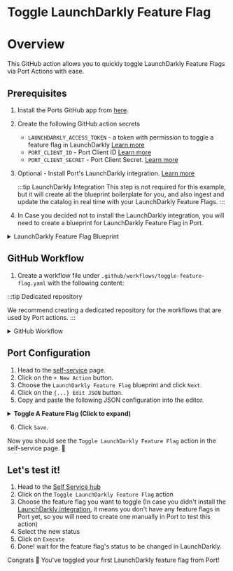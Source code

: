 # Toggle LaunchDarkly Feature Flag

# Overview

This GitHub action allows you to quickly toggle LaunchDarkly Feature Flags via Port Actions with ease.

## Prerequisites

1. Install the Ports GitHub app from [here](https://github.com/apps/getport-io/installations/new).

2. Create the following GitHub action secrets
    - `LAUNCHDARKLY_ACCESS_TOKEN` - a token with permission to toggle a feature flag in LaunchDarkly [Learn more](https://docs.launchdarkly.com/home/account-security/api-access-tokens)
    - `PORT_CLIENT_ID` - Port Client ID [Learn more](https://docs.getport.io/build-your-software-catalog/sync-data-to-catalog/api/#get-api-token)
    - `PORT_CLIENT_SECRET` - Port Client Secret. [Learn more](https://docs.getport.io/build-your-software-catalog/sync-data-to-catalog/api/#get-api-token) 

3. Optional - Install Port's LaunchDarkly integration. [Learn more](https://docs.getport.io/build-your-software-catalog/sync-data-to-catalog/feature%20management/launchdarkly)

	:::tip LaunchDarkly Integration
	This step is not required for this example, but it will create all the blueprint boilerplate for you, and also ingest and update the catalog in real time with your LaunchDarkly Feature Flags.
	:::

4. In Case you decided not to install the LaunchDarkly integration, you will need to create a blueprint for LaunchDarkly Feature Flag in Port.

<details>
<summary>LaunchDarkly Feature Flag Blueprint</summary>
	
```json showLineNumbers

{
    "identifier": "launchDarklyFeatureFlag",
    "description": "This blueprint represents a feature flag in LaunchDarkly.",
    "title": "LaunchDarkly Feature Flag",
    "icon": "Launchdarkly",
    "schema": {
      "properties": {
        "kind": {
          "type": "string",
          "title": "Flag Kind",
          "description": "The type of the feature flag (e.g., boolean)."
        },
        "description": {
          "type": "string",
          "title": "Description",
          "description": "A description of what the flag controls."
        },
        "creationDate": {
          "type": "string",
          "format": "date-time",
          "title": "Creation Date",
          "description": "The date and time when the flag was created."
        },
        "clientSideAvailability": {
          "type": "object",
          "title": "Client-Side Availability",
          "description": "Availability of the flag for client-side applications."
        },
        "temporary": {
          "type": "boolean",
          "title": "Temporary Flag",
          "description": "Indicates if the flag is temporary."
        },
        "tags": {
          "type": "array",
          "title": "Tags",
          "description": "Tags associated with the feature flag."
        },
        "maintainer": {
          "type": "string",
          "title": "Maintainer",
          "description": "Email address of the maintainer of the flag."
        },
        "customProperties": {
          "type": "object",
          "title": "Custom Properties",
          "description": "Custom properties associated with the flag."
        },
        "archived": {
          "type": "boolean",
          "title": "Archived",
          "description": "Indicates if the flag is archived."
        },
        "deprecated": {
          "type": "boolean",
          "title": "Deprecated",
          "description": "Indicates if the flag is deprecated."
        },
        "variations": {
          "type": "array",
          "title": "Variations",
          "description": "An array of possible variations for the flag"
        }
      },
      "required": []
    },
    "mirrorProperties": {},
    "calculationProperties": {},
    "aggregationProperties": {},
    "relations": {
      "environments": {
        "title": "Environments",
        "target": "launchDarklyEnvironment",
        "required": false,
        "many": true
      }
    }
  }
  ```
</details>


## GitHub Workflow

1. Create a workflow file under `.github/workflows/toggle-feature-flag.yaml` with the following content:

:::tip Dedicated repository

We recommend creating a dedicated repository for the workflows that are used by Port actions.
:::

<details>
<summary>GitHub Workflow</summary>

```yaml showLineNumbers title="toggle-feature-flag.yaml"

name: Toggle LaunchDarkly Feature Flag

on:
  workflow_dispatch:
    inputs:
      feature_flag_key:
        description: 'LaunchDarkly Feature Flag Key'
        required: true
        type: string
      project_key:
        description: 'LaunchDarkly Project Key'
        required: true
        type: string
      environment_key:
        description: 'LaunchDarkly Environment Key where the flag exists'
        required: true
        type: string
      flag_state:
        description: 'Desired state of the feature flag (true for enabled, false for disabled)'
        required: true
        type: boolean
      port_payload:
        description: "Port's payload, including details for who triggered the action and general context"
        required: true
        type: string

jobs:
  toggle-feature-flag:
    runs-on: ubuntu-latest
    steps:
      - name: Log Before Toggling
        uses: port-labs/port-github-action@v1
        with:
          clientId: ${{ secrets.PORT_CLIENT_ID }}
          clientSecret: ${{ secrets.PORT_CLIENT_SECRET }}
          baseUrl: https://api.getport.io
          operation: PATCH_RUN
          runId: ${{fromJson(github.event.inputs.port_payload).context.runId}}
          logMessage: "Attempting to toggle feature flag '${{ github.event.inputs.feature_flag_key }}' in '${{ github.event.inputs.environment_key }}' environment to ${{ github.event.inputs.flag_state }}."

      - name: Toggle Feature Flag in LaunchDarkly
        id: "toggle_feature_flag"
        uses: fjogeleit/http-request-action@v1
        with:
          url: 'https://app.launchdarkly.com/api/v2/flags/${{ github.event.inputs.project_key }}/${{ github.event.inputs.feature_flag_key }}'
          method: 'PATCH'
          customHeaders: '{"Authorization": "${{ secrets.LAUNCHDARKLY_ACCESS_TOKEN }}", "Content-Type": "application/json"}'
          data: >-
            [{
              "op": "replace",
              "path": "/environments/${{ github.event.inputs.environment_key }}/on",
              "value": ${{ github.event.inputs.flag_state }}
            }]

      - name: Convert CreationDate to date-time format
        id: format_date
        run: |
          timestamp="${{ fromJson(steps.toggle_feature_flag.outputs.response).creationDate }}"
          epoch_seconds=$(($timestamp / 1000))
          formatted_date=$(date -u -d "@${epoch_seconds}" +"%Y-%m-%dT%H:%M:%SZ")
          echo "creationDate=${formatted_date}" >> $GITHUB_OUTPUT
          echo "creationDate=${formatted_date}"
          
      - name: Log Before Upserting Entity
        uses: port-labs/port-github-action@v1
        with:
          clientId: ${{ secrets.PORT_CLIENT_ID }}
          clientSecret: ${{ secrets.PORT_CLIENT_SECRET }}
          baseUrl: https://api.getport.io
          operation: PATCH_RUN
          runId: ${{fromJson(github.event.inputs.port_payload).context.runId}}
          logMessage: "Moving on to upsert updates to Port"
          
      - name: UPSERT Entity
        uses: port-labs/port-github-action@v1
        with:
          identifier: "${{ fromJson(steps.toggle_feature_flag.outputs.response).key }}"
          title: "${{ fromJson(steps.toggle_feature_flag.outputs.response).description }}"
          blueprint: "launchDarklyFeatureFlag"
          properties: |-
            {
              "kind": "${{ fromJson(steps.toggle_feature_flag.outputs.response).kind }}",
              "description": "${{ fromJson(steps.toggle_feature_flag.outputs.response).description }}",
              "creationDate": "${{ steps.format_date.outputs.creationDate }}",
              "includeInSnippet": ${{ fromJson(steps.toggle_feature_flag.outputs.response).includeInSnippet }},
              "clientSideAvailability": ${{ toJson(fromJson(steps.toggle_feature_flag.outputs.response).clientSideAvailability) }},
              "temporary": ${{ fromJson(steps.toggle_feature_flag.outputs.response).temporary }},
              "tags": ${{ toJson(fromJson(steps.toggle_feature_flag.outputs.response).tags) }},
              "maintainer": ${{ toJson(fromJson(steps.toggle_feature_flag.outputs.response)._maintainer) }},
              "environments": ${{ toJson(fromJson(steps.toggle_feature_flag.outputs.response).environments) }},
              "variations": ${{ toJson(fromJson(steps.toggle_feature_flag.outputs.response).variations) }},
              "customProperties": ${{ toJson(fromJson(steps.toggle_feature_flag.outputs.response).customProperties) }},
              "archived": ${{ fromJson(steps.toggle_feature_flag.outputs.response).archived }},
              "projectKey": "${{ github.event.inputs.project_key }}"
            }
          clientId: ${{ secrets.PORT_CLIENT_ID }}
          clientSecret: ${{ secrets.PORT_CLIENT_SECRET }}
          baseUrl: https://api.getport.io
          operation: UPSERT
          runId: ${{ fromJson(inputs.port_payload).context.runId }}

          
      - name: Log After Toggling
        uses: port-labs/port-github-action@v1
        with:
          clientId: ${{ secrets.PORT_CLIENT_ID }}
          clientSecret: ${{ secrets.PORT_CLIENT_SECRET }}
          baseUrl: https://api.getport.io
          operation: PATCH_RUN
          runId: ${{fromJson(github.event.inputs.port_payload).context.runId}}
          logMessage: "Feature flag '${{ github.event.inputs.feature_flag_key }}' in '${{ github.event.inputs.environment_key }}' environment set to ${{ github.event.inputs.flag_state }}."
```
</details>

## Port Configuration

1. Head to the [self-service](https://app.getport.io/self-serve) page.
2. Click on the `+ New Action` button.
3. Choose the `LaunchDarkly Feature Flag` blueprint and click `Next`.
4. Click on the `{...} Edit JSON` button.
5. Copy and paste the following JSON configuration into the editor.

<details>
<summary><b>Toggle A Feature Flag (Click to expand)</b></summary>

:::tip Modification Required
Make sure to replace `<GITHUB_ORG>` and `<GITHUB_REPO>` with your GitHub organization and repository names respectively.
:::

```json showLineNumbers
{
  "identifier": "toggle_a_feature_flag",
  "title": "Toggle LaunchDarkly Feature Flag",
  "icon": "Launchdarkly",
  "userInputs": {
    "properties": {
      "feature_flag_key": {
        "title": "feature_flag_key",
        "description": "LaunchDarkly Feature Flag Key",
        "icon": "Launchdarkly",
        "type": "string"
      },
      "project_key": {
        "description": "LaunchDarkly Project Key",
        "title": "project_key",
        "icon": "Launchdarkly",
        "type": "string",
        "default": "default"
      },
      "environment_key": {
        "description": "LaunchDarkly Environment Key where the flag exists",
        "title": "environment_key",
        "icon": "Launchdarkly",
        "type": "string",
        "default": "test"
      },
      "flag_state": {
        "title": "flag_state",
        "description": "Desired state of the feature flag (true for enabled, false for disabled)",
        "icon": "Launchdarkly",
        "type": "boolean",
        "default": true
      }
    },
    "required": [
      "feature_flag_key",
      "project_key"
    ],
    "order": [
      "feature_flag_key",
      "project_key",
      "environment_key"
    ]
  },
  "invocationMethod": {
    "type": "GITHUB",
    "org": "<GITHUB-ORG>",
    "repo": "<GITHUB-REPO-NAME>",
    "workflow": "toggle-feature-flag.yaml",
    "omitUserInputs": false,
    "omitPayload": false,
    "reportWorkflowStatus": true
  },
  "trigger": "DAY-2",
  "description": "Toggle a Feature Flag in launchdarkly",
  "requiredApproval": false
}
```
</details>

6. Click `Save`.

Now you should see the `Toggle LaunchDarkly Feature Flag` action in the self-service page. 🎉

## Let's test it!

1. Head to the [Self Service hub](https://app.getport.io/self-serve)
2. Click on the `Toggle LaunchDarkly Feature Flag` action
3. Choose the feature flag you want to toggle (In case you didn't install the [LaunchDarkly integration](https://docs.getport.io/build-your-software-catalog/sync-data-to-catalog/feature%20management/launchdarkly), it means you don't have any feature flags in Port yet, so you will need to create one manually in Port to test this action)
4. Select the new status
5. Click on `Execute`
6. Done! wait for the feature flag's status to be changed in LaunchDarkly.

Congrats 🎉 You've toggled your first LaunchDarkly feature flag from Port!